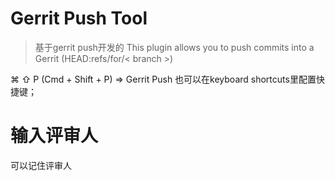 # Gerrit Push Tool
> 基于gerrit push开发的
This plugin allows you to push commits into a Gerrit (HEAD:refs/for/< branch >)

⌘ ⇧ P (Cmd + Shift + P) => Gerrit Push
也可以在keyboard shortcuts里配置快捷键；
# 输入评审人
可以记住评审人
